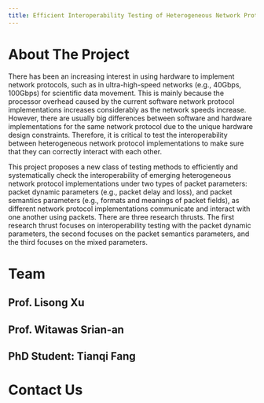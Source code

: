 ```yaml
---
title: Efficient Interoperability Testing of Heterogeneous Network Protocol Implementations
---
```


# About The Project

There has been an increasing interest in using hardware to implement network protocols, such as in ultra-high-speed networks (e.g., 40Gbps, 100Gbps) for scientific data movement. This is mainly because the processor overhead caused by the current software network protocol implementations increases considerably as the network speeds increase. However, there are usually big differences between software and hardware implementations for the same network protocol due to the unique hardware design constraints. Therefore, it is critical to test the interoperability between heterogeneous network protocol implementations to make sure that they can correctly interact with each other.

This project proposes a new class of testing methods to efficiently and systematically check the interoperability of emerging heterogeneous network protocol implementations under two types of packet parameters: packet dynamic parameters (e.g., packet delay and loss), and packet semantics parameters (e.g., formats and meanings of packet fields), as different network protocol implementations communicate and interact with one another using packets. There are three research thrusts. The first research thrust focuses on interoperability testing with the packet dynamic parameters, the second focuses on the packet semantics parameters, and the third focuses on the mixed parameters.

# Team

## Prof. Lisong Xu

## Prof. Witawas Srian-an

## PhD Student: Tianqi Fang

# Contact Us
